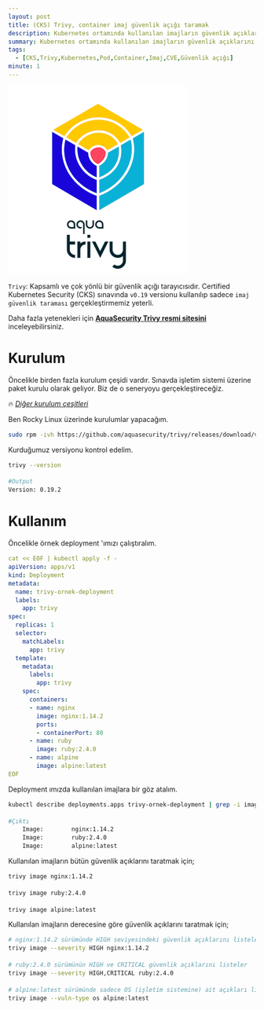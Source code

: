 ```yaml
---
layout: post
title: (CKS) Trivy, container imaj güvenlik açığı taramak
description: Kubernetes ortamında kullanılan imajların güvenlik açıklarını kontrol etmek
summary: Kubernetes ortamında kullanılan imajların güvenlik açıklarını kontrol etmek
tags: 
  - [CKS,Trivy,Kubernetes,Pod,Container,Imaj,CVE,Güvenlik açığı]
minute: 1
---
```



![](https://raw.githubusercontent.com/sercangezer/sercangezer.github.io/main/images/2023/trivy-ile-container-image-guvenlik-acigi-taramak-01.png)

`Trivy`: Kapsamlı ve çok yönlü bir güvenlik açığı tarayıcısıdır. Certified Kubernetes Security (CKS) sınavında `v0.19` versionu kullanılıp sadece `imaj güvenlik taraması` gerçekleştirmemiz yeterli.

Daha fazla yetenekleri için [**AquaSecurity Trivy resmi sitesini**](https://aquasecurity.github.io/trivy) inceleyebilirsiniz.

# Kurulum

Öncelikle birden fazla kurulum çeşidi vardır. Sınavda işletim sistemi üzerine paket kurulu olarak geliyor. Biz de o seneryoyu gerçekleştireceğiz.

🔥 [_Diğer kurulum çeşitleri_](https://aquasecurity.github.io/trivy/v0.19.2/getting-started/installation/)

Ben Rocky Linux üzerinde kurulumlar yapacağım.

```bash
sudo rpm -ivh https://github.com/aquasecurity/trivy/releases/download/v0.19.2/trivy_0.19.2_Linux-64bit.rpm
```

Kurduğumuz versiyonu kontrol edelim.
```bash
trivy --version

#Output
Version: 0.19.2
```

# Kullanım

Öncelikle örnek deployment 'ımızı çalıştıralım.

```yaml
cat << EOF | kubectl apply -f -
apiVersion: apps/v1
kind: Deployment
metadata:
  name: trivy-ornek-deployment
  labels:
    app: trivy
spec:
  replicas: 1
  selector:
    matchLabels:
      app: trivy
  template:
    metadata:
      labels:
        app: trivy
    spec:
      containers:
      - name: nginx
        image: nginx:1.14.2
        ports:
        - containerPort: 80
      - name: ruby
        image: ruby:2.4.0
      - name: alpine
        image: alpine:latest
EOF
```

Deployment ımızda kullanılan imajlara bir göz atalım.

```bash
kubectl describe deployments.apps trivy-ornek-deployment | grep -i image:

#Çıktı
    Image:        nginx:1.14.2
    Image:        ruby:2.4.0
    Image:        alpine:latest
```

Kullanılan imajların bütün güvenlik açıklarını taratmak için;

```bash
trivy image nginx:1.14.2

trivy image ruby:2.4.0

trivy image alpine:latest
```

Kullanılan imajların derecesine göre  güvenlik açıklarını taratmak için;

```bash
# nginx:1.14.2 sürümünde HIGH seviyesindeki güvenlik açıklarını listeler
trivy image --severity HIGH nginx:1.14.2

# ruby:2.4.0 sürümünün HIGH ve CRITICAL güvenlik açıklarını listeler
trivy image --severity HIGH,CRITICAL ruby:2.4.0

# alpine:latest sürümünde sadece OS (işletim sistemine) ait açıkları listeler
trivy image --vuln-type os alpine:latest
```